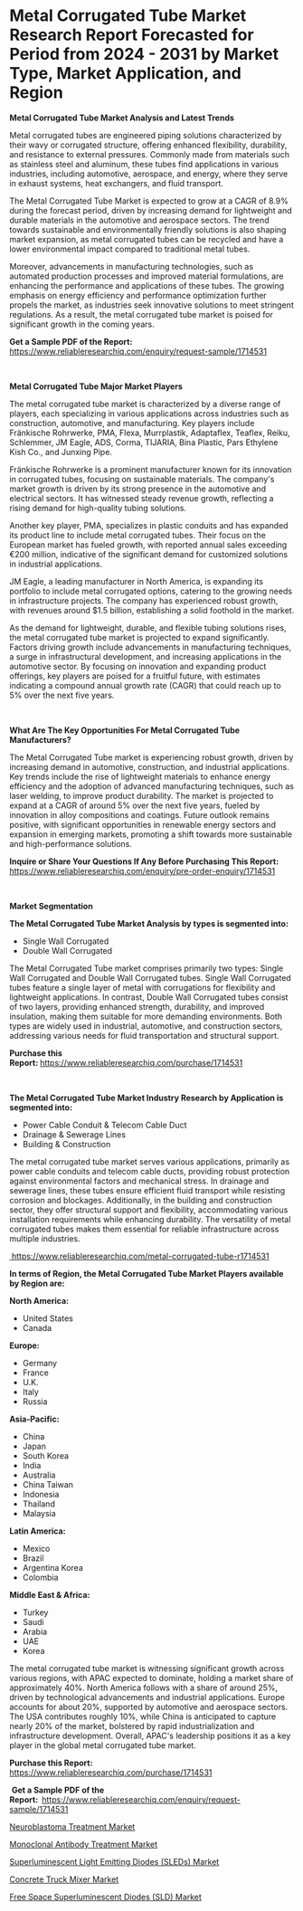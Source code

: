 <p><h1>Metal Corrugated Tube Market Research Report Forecasted for Period from 2024 -  2031 by Market Type, Market Application, and Region</h1></p><p><strong>Metal Corrugated Tube Market Analysis and Latest Trends</strong></p>
<p><p>Metal corrugated tubes are engineered piping solutions characterized by their wavy or corrugated structure, offering enhanced flexibility, durability, and resistance to external pressures. Commonly made from materials such as stainless steel and aluminum, these tubes find applications in various industries, including automotive, aerospace, and energy, where they serve in exhaust systems, heat exchangers, and fluid transport.</p><p>The Metal Corrugated Tube Market is expected to grow at a CAGR of 8.9% during the forecast period, driven by increasing demand for lightweight and durable materials in the automotive and aerospace sectors. The trend towards sustainable and environmentally friendly solutions is also shaping market expansion, as metal corrugated tubes can be recycled and have a lower environmental impact compared to traditional metal tubes. </p><p>Moreover, advancements in manufacturing technologies, such as automated production processes and improved material formulations, are enhancing the performance and applications of these tubes. The growing emphasis on energy efficiency and performance optimization further propels the market, as industries seek innovative solutions to meet stringent regulations. As a result, the metal corrugated tube market is poised for significant growth in the coming years.</p></p>
<p><strong>Get a Sample PDF of the Report:&nbsp;</strong> <a href="https://www.reliableresearchiq.com/enquiry/request-sample/1714531?utm_campaign=120&utm_medium=2&utm_source=Github&utm_content=ia&utm_term=22102024&utm_id=metal-corrugated-tube">https://www.reliableresearchiq.com/enquiry/request-sample/1714531</a></p>
<p>&nbsp;</p>
<p><strong>Metal Corrugated Tube Major Market Players</strong></p>
<p><p>The metal corrugated tube market is characterized by a diverse range of players, each specializing in various applications across industries such as construction, automotive, and manufacturing. Key players include Fränkische Rohrwerke, PMA, Flexa, Murrplastik, Adaptaflex, Teaflex, Reiku, Schlemmer, JM Eagle, ADS, Corma, TIJARIA, Bina Plastic, Pars Ethylene Kish Co., and Junxing Pipe.</p><p>Fränkische Rohrwerke is a prominent manufacturer known for its innovation in corrugated tubes, focusing on sustainable materials. The company's market growth is driven by its strong presence in the automotive and electrical sectors. It has witnessed steady revenue growth, reflecting a rising demand for high-quality tubing solutions. </p><p>Another key player, PMA, specializes in plastic conduits and has expanded its product line to include metal corrugated tubes. Their focus on the European market has fueled growth, with reported annual sales exceeding €200 million, indicative of the significant demand for customized solutions in industrial applications.</p><p>JM Eagle, a leading manufacturer in North America, is expanding its portfolio to include metal corrugated options, catering to the growing needs in infrastructure projects. The company has experienced robust growth, with revenues around $1.5 billion, establishing a solid foothold in the market.</p><p>As the demand for lightweight, durable, and flexible tubing solutions rises, the metal corrugated tube market is projected to expand significantly. Factors driving growth include advancements in manufacturing techniques, a surge in infrastructural development, and increasing applications in the automotive sector. By focusing on innovation and expanding product offerings, key players are poised for a fruitful future, with estimates indicating a compound annual growth rate (CAGR) that could reach up to 5% over the next five years.</p></p>
<p>&nbsp;</p>
<p><strong>What Are The Key Opportunities For Metal Corrugated Tube Manufacturers?</strong></p>
<p><p>The Metal Corrugated Tube market is experiencing robust growth, driven by increasing demand in automotive, construction, and industrial applications. Key trends include the rise of lightweight materials to enhance energy efficiency and the adoption of advanced manufacturing techniques, such as laser welding, to improve product durability. The market is projected to expand at a CAGR of around 5% over the next five years, fueled by innovation in alloy compositions and coatings. Future outlook remains positive, with significant opportunities in renewable energy sectors and expansion in emerging markets, promoting a shift towards more sustainable and high-performance solutions.</p></p>
<p><strong>Inquire or Share Your Questions If Any Before Purchasing This Report:</strong> <a href="https://www.reliableresearchiq.com/enquiry/pre-order-enquiry/1714531?utm_campaign=120&utm_medium=2&utm_source=Github&utm_content=ia&utm_term=22102024&utm_id=metal-corrugated-tube">https://www.reliableresearchiq.com/enquiry/pre-order-enquiry/1714531</a></p>
<p>&nbsp;</p>
<p><strong>Market Segmentation</strong></p>
<p><strong>The Metal Corrugated Tube Market Analysis by types is segmented into:</strong></p>
<p><ul><li>Single Wall Corrugated</li><li>Double Wall Corrugated</li></ul></p>
<p><p>The Metal Corrugated Tube market comprises primarily two types: Single Wall Corrugated and Double Wall Corrugated tubes. Single Wall Corrugated tubes feature a single layer of metal with corrugations for flexibility and lightweight applications. In contrast, Double Wall Corrugated tubes consist of two layers, providing enhanced strength, durability, and improved insulation, making them suitable for more demanding environments. Both types are widely used in industrial, automotive, and construction sectors, addressing various needs for fluid transportation and structural support.</p></p>
<p><strong>Purchase this Report:&nbsp;</strong><a href="https://www.reliableresearchiq.com/purchase/1714531?utm_campaign=120&utm_medium=2&utm_source=Github&utm_content=ia&utm_term=22102024&utm_id=metal-corrugated-tube">https://www.reliableresearchiq.com/purchase/1714531</a></p>
<p>&nbsp;</p>
<p><strong>The Metal Corrugated Tube Market Industry Research by Application is segmented into:</strong></p>
<p><ul><li>Power Cable Conduit & Telecom Cable Duct</li><li>Drainage & Sewerage Lines</li><li>Building & Construction</li></ul></p>
<p><p>The metal corrugated tube market serves various applications, primarily as power cable conduits and telecom cable ducts, providing robust protection against environmental factors and mechanical stress. In drainage and sewerage lines, these tubes ensure efficient fluid transport while resisting corrosion and blockages. Additionally, in the building and construction sector, they offer structural support and flexibility, accommodating various installation requirements while enhancing durability. The versatility of metal corrugated tubes makes them essential for reliable infrastructure across multiple industries.</p></p>
<p><a href="https://www.reliableresearchiq.com/metal-corrugated-tube-r1714531?utm_campaign=120&utm_medium=2&utm_source=Github&utm_content=ia&utm_term=22102024&utm_id=metal-corrugated-tube">&nbsp;https://www.reliableresearchiq.com/metal-corrugated-tube-r1714531</a></p>
<p><strong>In terms of Region, the Metal Corrugated Tube Market Players available by Region are:</strong></p>
<p>
    <p> <strong> North America: </strong>
        <ul>
            <li>United States</li>
            <li>Canada</li>
        </ul>
        </p> 
    <p> <strong> Europe: </strong>
        <ul>
            <li>Germany</li>
            <li>France</li>
            <li>U.K.</li>
            <li>Italy</li>
            <li>Russia</li>
        </ul>
        </p> 
    <p> <strong> Asia-Pacific: </strong>
        <ul>
            <li>China</li>
            <li>Japan</li>
            <li>South Korea</li>
            <li>India</li>
            <li>Australia</li>
            <li>China Taiwan</li>
            <li>Indonesia</li>
            <li>Thailand</li>
            <li>Malaysia</li>
        </ul>
        </p> 
    <p> <strong> Latin America: </strong>
        <ul>
            <li>Mexico</li>
            <li>Brazil</li>
            <li>Argentina Korea</li>
            <li>Colombia</li>
        </ul>
        </p> 
    <p> <strong> Middle East & Africa: </strong>
        <ul>
            <li>Turkey</li>
            <li>Saudi</li>
            <li>Arabia</li>
            <li>UAE</li>
            <li>Korea</li>
        </ul>
    </p>
    </p>
<p><p>The metal corrugated tube market is witnessing significant growth across various regions, with APAC expected to dominate, holding a market share of approximately 40%. North America follows with a share of around 25%, driven by technological advancements and industrial applications. Europe accounts for about 20%, supported by automotive and aerospace sectors. The USA contributes roughly 10%, while China is anticipated to capture nearly 20% of the market, bolstered by rapid industrialization and infrastructure development. Overall, APAC's leadership positions it as a key player in the global metal corrugated tube market.</p></p>
<p><strong>Purchase this Report: </strong><a href="https://www.reliableresearchiq.com/purchase/1714531?utm_campaign=120&utm_medium=2&utm_source=Github&utm_content=ia&utm_term=22102024&utm_id=metal-corrugated-tube">https://www.reliableresearchiq.com/purchase/1714531</a></p>
<p>&nbsp;<strong>Get a Sample PDF of the Report:&nbsp;&nbsp;</strong><a href="https://www.reliableresearchiq.com/enquiry/request-sample/1714531?utm_campaign=120&utm_medium=2&utm_source=Github&utm_content=ia&utm_term=22102024&utm_id=metal-corrugated-tube">https://www.reliableresearchiq.com/enquiry/request-sample/1714531</a></p>
<p><strong></strong></p>
<p><p><a href="https://www.linkedin.com/pulse/global-neuroblastoma-treatment-market-trends-insights-growth-15pgc?utm_campaign=120&utm_medium=2&utm_source=Github&utm_content=ia&utm_term=22102024&utm_id=metal-corrugated-tube">Neuroblastoma Treatment Market</a></p><p><a href="https://www.linkedin.com/pulse/deep-dive-monoclonal-antibody-treatment-market-itstrends-segmentation-b43oc?utm_campaign=120&utm_medium=2&utm_source=Github&utm_content=ia&utm_term=22102024&utm_id=metal-corrugated-tube">Monoclonal Antibody Treatment Market</a></p><p><a href="https://github.com/brittroma9i/Market-Research-Report-List-1/blob/main/superluminescent-light-emitting-diodes-sleds-market.md?utm_campaign=120&utm_medium=2&utm_source=Github&utm_content=ia&utm_term=22102024&utm_id=metal-corrugated-tube">Superluminescent Light Emitting Diodes (SLEDs) Market</a></p><p><a href="https://issuu.com/reportprime-2/docs/concrete-truck-mixer-market-size-20_5ccc926c4e170c?utm_campaign=120&utm_medium=2&utm_source=Github&utm_content=ia&utm_term=22102024&utm_id=metal-corrugated-tube">Concrete Truck Mixer Market</a></p><p><a href="https://github.com/eleanore16mal/Market-Research-Report-List-1/blob/main/free-space-superluminescent-diodes-sld-market.md?utm_campaign=120&utm_medium=2&utm_source=Github&utm_content=ia&utm_term=22102024&utm_id=metal-corrugated-tube">Free Space Superluminescent Diodes (SLD) Market</a></p></p>